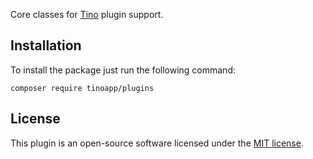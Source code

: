 Core classes for [Tino](https://tinoapp.io) plugin support.

## Installation

To install the package just run the following command:

```
composer require tinoapp/plugins
```

## License

This plugin is an open-source software licensed under the [MIT license](https://opensource.org/licenses/MIT). 